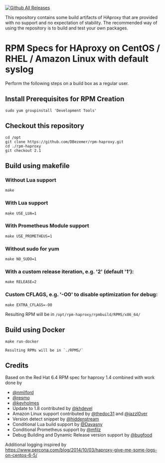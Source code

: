 [![Github All Releases](https://img.shields.io/github/downloads/DBezemer/rpm-haproxy/total.svg)](https://github.com/DBezemer/rpm-haproxy/releases)

This repository contains some build artifacts of HAproxy that are provided with no support and no expectation of stability.
The recommended way of using the repository is to build and test your own packages.

# RPM Specs for HAproxy on CentOS / RHEL / Amazon Linux with default syslog

Perform the following steps on a build box as a regular user.

## Install Prerequisites for RPM Creation

    sudo yum groupinstall 'Development Tools'

## Checkout this repository

    cd /opt
    git clone https://github.com/DBezemer/rpm-haproxy.git 
    cd ./rpm-haproxy
    git checkout 2.1

## Build using makefile
### Without Lua support
    make

### With Lua support
    make USE_LUA=1
    
### With Prometheus Module support
    make USE_PROMETHEUS=1
    
### Without sudo for yum
    make NO_SUDO=1

### With a custom release iteration, e.g. '2' (default '1'):
    make RELEASE=2

### Custom CFLAGS, e.g. '-O0' to disable optimization for debug:
    make EXTRA_CFLAGS=-O0

Resulting RPM will be in `/opt/rpm-haproxy/rpmbuild/RPMS/x86_64/`

## Build using Docker
    make run-docker
    
    Resulting RPMs will be in `./RPMS/`


## Credits

Based on the Red Hat 6.4 RPM spec for haproxy 1.4 combined with work done by 
- [@nmilford](https://www.github.com/nmilford)
- [@resmo](https://www.github.com/resmo) 
- [@kevholmes](https://www.github.com/kevholmes)
- Update to 1.8 contributed by [@khdevel](https://github.com/khdevel)
- Amazon Linux support contributed by [@thedoc31](https://github.com/thedoc31) and [@jazzl0ver](https://github.com/jazzl0ver)
- Version detect snippet by [@hiddenstream](https://github.com/hiddenstream)
- Conditional Lua build support by [@Davasny](https://github.com/Davasny)
- Conditional Prometheus support by [@mfilz](https://github.com/mfilz)
- Debug Building and Dynamic Release version support by [@bugfood](https://github.com/bugfood)

Additional logging inspired by https://www.percona.com/blog/2014/10/03/haproxy-give-me-some-logs-on-centos-6-5/
